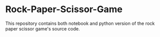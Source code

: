 # Rock-Paper-Scissor-Game
This repository contains both notebook and python version of the rock paper scissor game's source code.
